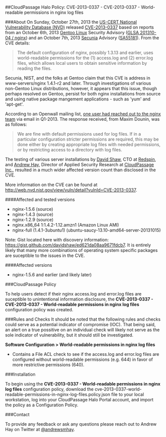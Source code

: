 ##CloudPassage Halo Policy: CVE-2013-0337 - CVE-2013-0337 - World-readable permissions in nginx log files

###About
On Sunday, October 27th, 2013 the <a href="http://nvd.nist.gov/home.cfm" target="new">US-CERT National Vulnerability Database (NVD)</a> released <a href="http://web.nvd.nist.gov/view/vuln/detail?vulnId=CVE-2013-0337" target="new">CVE-2013-0337</a> based on reports from an October 6th, 2013 <a href="http://gentoo.org" target="new">Gentoo Linux</a> Security Advisory (<a href="http://www.gentoo.org/security/en/glsa/glsa-201310-04.xml" target="new">GLSA 201310-04 / nginx</a>) and an October 7th, 2013 <a href="http://secunia.com/" target="new">Secunia</a> Advisory (<a href="http://secunia.com/advisories/55181" target="new">SA55181</a>). From the CVE details:

> The default configuration of nginx, possibly 1.3.13 and earlier, uses world-readable permissions for the (1) access.log and (2) error.log files, which allows local users to obtain sensitive information by reading the files.

Secunia, NIST, and the folks at Gentoo claim that this CVE is address in www-servers/nginx 1.4.1-r2 and later. Through investigations of various non-Gentoo Linux distributions, however, it appears that this issue, though perhaps resolved on Gentoo, persist for both nginx installations from source and using native package mangement applications - such as 'yum' and 'apt-get'. 

According to an Openwall mailing list, <a href="http://www.openwall.com/lists/oss-security/2013/02/24/1" target="new">one user had reached out to the nginx team</a> via email in Q1-2013. The response received, from Maxim Dounin, was as follows:

> We are fine with default permissions used for log files. If in a particular configuration stricter permissions are required, this may be done either by creating appropriate log files with needed permissions, or by restricting access to a directory with log files.

The testing of various server installations by <a href="https://twitter.com/dshaw_" target="new">David Shaw</a>, CTO at <a href="www.redspin.com" target="new">Redspin</a>, and <a href="https://twitter.com/andrewsmhay" target="new">Andrew Hay</a>, Director of Applied Security Research at <a href="http://www.cloudpassage.com">CloudPassage Inc.</a>, resulted in a much wider affected version count than disclosed in the CVE.

More information on the CVE can be found at <a href="http://web.nvd.nist.gov/view/vuln/detail?vulnId=CVE-2013-0337" target="new">http://web.nvd.nist.gov/view/vuln/detail?vulnId=CVE-2013-0337</a>.

####Affected and tested versions
* nginx-1.5.6 (source) 
* nginx-1.4.3 (source)
* nginx-1.2.9 (source)
* nginx.x86_64 1:1.4.2-1.12.amzn1 (Amazon Linux AMI) 
* nginx-full (1.4.1-3ubuntu1) (ubuntu-saucy-13.10-amd64-server-20131015)

Note: Gist located here with discovery information: <a href="https://gist.github.com/davidshaw/ed621da08aa9671fdcb7" target="new">https://gist.github.com/davidshaw/ed621da08aa9671fdcb7</a>. It is entirely likely that many more combinations of operating system specific packages are suceptible to the issues in the CVE.

####Affected versions
* nginx-1.5.6 and earlier (and likely later)

###CloudPassage Policy

To help users detect if their nginx access.log and error.log files are suceptible to unintentional information disclosure, the <b>CVE-2013-0337 - CVE-2013-0337 - World-readable permissions in nginx log files</b> configuration policy was created.

###Rules and Checks
It should be noted that the following rules and checks could serve as a potential indicator of compromise (IOC). That being said, an alert on a true possitive on an individual check will likely not serve as the sole indicator of vulnerability, but it should still be investigated.

<b>Software Configuration > World-readable permissions in nginx log files</b>
<ul><li>Contains a File ACL check to see if the access.log and error.log files are configured without world-readable permissions (e.g. 644) in favor of more restrictive permissions (640).</li></ul>

###Installation

To begin using the <b>CVE-2013-0337 - World-readable permissions in nginx log files</b> configuration policy, download the cve-2013-0337-world-readable-permissions-in-nginx-log-files.policy.json file to your local workstation, log into your CloudPassage Halo Portal account, and import the policy as a Configuration Policy.

###Contact

To provide any feedback or ask any questions please reach out to Andrew Hay on Twitter at <a href="http://twitter.com/andrewsmhay" target="new">@andrewsmhay</a>.
